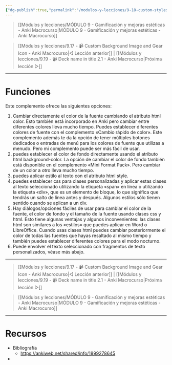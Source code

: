 ```yaml
---
{"dg-publish":true,"permalink":"/modulos-y-lecciones/9-18-custom-styles-font-color-background-colour-classes-anki-macrocurso/","noteIcon":""}
---
```



> [[Módulos y lecciones/MÓDULO 9 - Gamificación y mejoras estéticas - Anki Macrocurso\|MÓDULO 9 - Gamificación y mejoras estéticas - Anki Macrocurso]]

> [[Módulos y lecciones/9.17 - 📹 Custom Background Image and Gear Icon - Anki Macrocurso\|◁ Lección anterior]] | [[Módulos y lecciones/9.19 - 📹 Deck name in title 2.1 - Anki Macrocurso\|Próxima lección ▷]]

---

# Funciones
Este complemento ofrece las siguientes opciones:
1. Cambiar directamente el color de la fuente cambiando el atributo html color. Esto también está incorporado en Anki pero cambiar entre diferentes colores lleva mucho tiempo. Puedes establecer diferentes colores de fuente con el complemento «Cambio rápido de color». Este complemento además te da la opción de tener múltiples botones dedicados o entradas de menú para los colores de fuente que utilizas a menudo. Pero mi complemento puede ser más fácil de usar.
2. puedes establecer el color de fondo directamente usando el atributo html background-color. La opción de cambiar el color de fondo también está disponible en el complemento «Mini Format Pack». Pero cambiar de un color a otro lleva mucho tiempo.
3. puedes aplicar estilo al texto con el atributo html style.
4. puedes establecer css para clases personalizadas y aplicar estas clases al texto seleccionado utilizando la etiqueta «span» en línea o utilizando la etiqueta «div», que es un elemento de bloque, lo que significa que tendrás un salto de línea antes y después. Algunos estilos sólo tienen sentido cuando se aplican a un div.
5. Hay diálogos/opciones fáciles de usar para cambiar el color de la fuente, el color de fondo y el tamaño de la fuente usando clases css y html. Esto tiene algunas ventajas y algunos inconvenientes: las clases html son similares a los «estilos» que puedes aplicar en Word o LibreOffice. Cuando usas clases html puedes cambiar posteriormente el color de todas las fuentes que hayas resaltado al mismo tiempo y también puedes establecer diferentes colores para el modo nocturno.
6. Puede envolver el texto seleccionado con fragmentos de texto personalizados, véase más abajo.



---

> [[Módulos y lecciones/9.17 - 📹 Custom Background Image and Gear Icon - Anki Macrocurso\|◁ Lección anterior]] | [[Módulos y lecciones/9.19 - 📹 Deck name in title 2.1 - Anki Macrocurso\|Próxima lección ▷]]

> [[Módulos y lecciones/MÓDULO 9 - Gamificación y mejoras estéticas - Anki Macrocurso\|MÓDULO 9 - Gamificación y mejoras estéticas - Anki Macrocurso]]

---

# Recursos
- Bibliografía
	- https://ankiweb.net/shared/info/1899278645
- 
